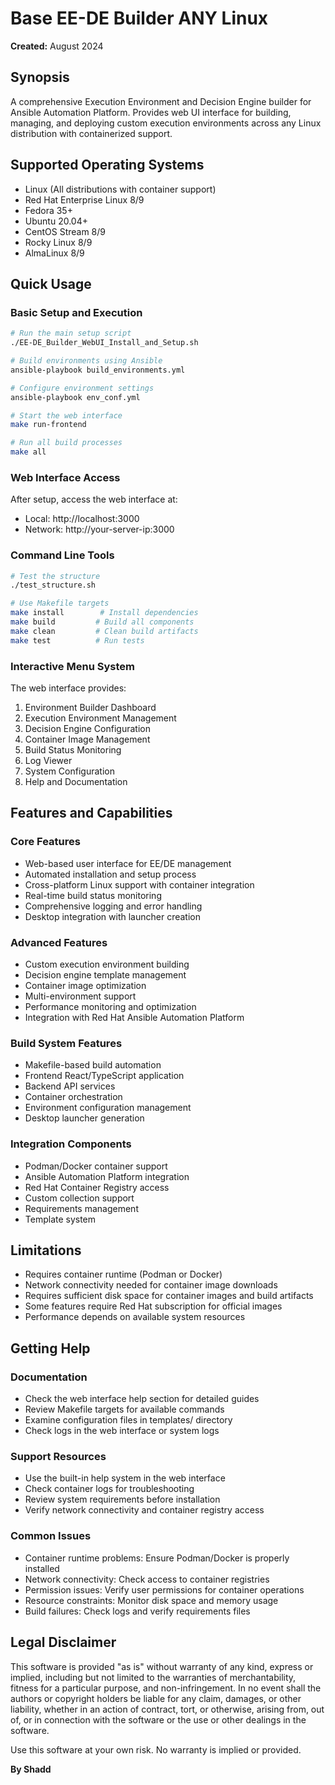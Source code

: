# Base EE-DE Builder ANY Linux

**Created:** August 2024

## Synopsis

A comprehensive Execution Environment and Decision Engine builder for Ansible Automation Platform. Provides web UI interface for building, managing, and deploying custom execution environments across any Linux distribution with containerized support.

## Supported Operating Systems

- Linux (All distributions with container support)
- Red Hat Enterprise Linux 8/9
- Fedora 35+
- Ubuntu 20.04+
- CentOS Stream 8/9
- Rocky Linux 8/9
- AlmaLinux 8/9

## Quick Usage

### Basic Setup and Execution

```bash
# Run the main setup script
./EE-DE_Builder_WebUI_Install_and_Setup.sh

# Build environments using Ansible
ansible-playbook build_environments.yml

# Configure environment settings
ansible-playbook env_conf.yml

# Start the web interface
make run-frontend

# Run all build processes
make all
```

### Web Interface Access

After setup, access the web interface at:
- Local: http://localhost:3000
- Network: http://your-server-ip:3000

### Command Line Tools

```bash
# Test the structure
./test_structure.sh

# Use Makefile targets
make install        # Install dependencies
make build         # Build all components
make clean         # Clean build artifacts
make test          # Run tests
```

### Interactive Menu System

The web interface provides:

1. Environment Builder Dashboard
2. Execution Environment Management
3. Decision Engine Configuration
4. Container Image Management
5. Build Status Monitoring
6. Log Viewer
7. System Configuration
8. Help and Documentation

## Features and Capabilities

### Core Features

- Web-based user interface for EE/DE management
- Automated installation and setup process
- Cross-platform Linux support with container integration
- Real-time build status monitoring
- Comprehensive logging and error handling
- Desktop integration with launcher creation

### Advanced Features

- Custom execution environment building
- Decision engine template management
- Container image optimization
- Multi-environment support
- Performance monitoring and optimization
- Integration with Red Hat Ansible Automation Platform

### Build System Features

- Makefile-based build automation
- Frontend React/TypeScript application
- Backend API services
- Container orchestration
- Environment configuration management
- Desktop launcher generation

### Integration Components

- Podman/Docker container support
- Ansible Automation Platform integration
- Red Hat Container Registry access
- Custom collection support
- Requirements management
- Template system

## Limitations

- Requires container runtime (Podman or Docker)
- Network connectivity needed for container image downloads
- Requires sufficient disk space for container images and build artifacts
- Some features require Red Hat subscription for official images
- Performance depends on available system resources

## Getting Help

### Documentation

- Check the web interface help section for detailed guides
- Review Makefile targets for available commands
- Examine configuration files in templates/ directory
- Check logs in the web interface or system logs

### Support Resources

- Use the built-in help system in the web interface
- Check container logs for troubleshooting
- Review system requirements before installation
- Verify network connectivity and container registry access

### Common Issues

- Container runtime problems: Ensure Podman/Docker is properly installed
- Network connectivity: Check access to container registries
- Permission issues: Verify user permissions for container operations
- Resource constraints: Monitor disk space and memory usage
- Build failures: Check logs and verify requirements files

## Legal Disclaimer

This software is provided "as is" without warranty of any kind, express or implied, including but not limited to the warranties of merchantability, fitness for a particular purpose, and non-infringement. In no event shall the authors or copyright holders be liable for any claim, damages, or other liability, whether in an action of contract, tort, or otherwise, arising from, out of, or in connection with the software or the use or other dealings in the software.

Use this software at your own risk. No warranty is implied or provided.

**By Shadd**
